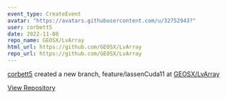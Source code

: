 ```yaml
---
event_type: CreateEvent
avatar: "https://avatars.githubusercontent.com/u/32752943?"
user: corbett5
date: 2022-11-08
repo_name: GEOSX/LvArray
html_url: https://github.com/GEOSX/LvArray
repo_url: https://github.com/GEOSX/LvArray
---
```


<a href='https://github.com/corbett5' target='_blank'>corbett5</a> created a new branch, feature/lassenCuda11 at <a href='https://github.com/GEOSX/LvArray' target='_blank'>GEOSX/LvArray</a>

<a href='https://github.com/GEOSX/LvArray' target='_blank'>View Repository</a>